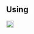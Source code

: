 ## Using
<a href="https://colab.research.google.com/github/JanFschr/DeepFaceLab_Colab/blob/main/DeepFaceLab_simple_deepartist.ai_AT_gmail.com.ipynb"><img src="https://colab.research.google.com/assets/colab-badge.svg" height=20></a>  
